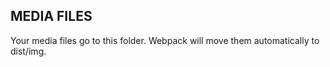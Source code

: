 ## MEDIA FILES
Your media files go to this folder. Webpack will move them automatically to dist/img.